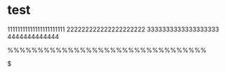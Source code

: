 # test
11111111111111111111111
222222222222222222222
3333333333333333333
4444444444444

%%%%%%%%%%%%%%%%%%%%%%%%%%%%%%%%%

$$$$$$$$$$$$$$$$$$$$$$$$$$$$$$$$$$$$$$$$$$$$$$$$$